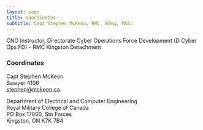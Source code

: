 ```yaml
---
layout: page
title: Coordinates
subtitle: Capt Stephen McKeon, RMC, BEng, MASc
---
```


CNO Instructor, Directorate Cyber Operations Force Development (D Cyber Ops FD) - RMC Kingston Detachment

### Coordinates 
Capt Stephen McKeon  
Sawyer 4106  
stephen@mckeon.ca


Department of Electrical and Computer Engineering  
Royal Military College of Canada  
PO Box 17000, Stn Forces  
Kingston, ON K7K 7B4  
